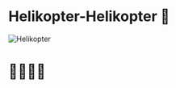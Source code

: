 # Helikopter-Helikopter 🚁
![Helikopter](https://raw.githubusercontent.com/RaihanEXE99/Helikopter-Helikopter-Meme/main/Helikopter_Meme.jpg)

# 🚁🤦‍♂️🚁
